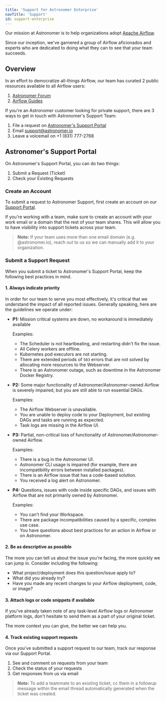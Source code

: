 ```yaml
---
title: 'Support for Astronomer Enterprise'
navTitle: 'Support'
id: support-enterprise
---
```


Our mission at Astronomer is to help organizations adopt [Apache Airflow](https://airflow.apache.org/).

Since our inception, we've garnered a group of Airflow aficionados and experts who are dedicated to doing what they can to see that your team succeeds.

## Overview

In an effort to democratize all-things Airflow, our team has curated 2 public resources available to all Airflow users:

1. [Astronomer Forum](https://forum.astronomer.io)
2. [Airflow Guides](/guides/)

If you're an Astronomer customer looking for private support, there are 3 ways to get in touch with Astronomer's Support Team:

1. File a request on [Astronomer's Support Portal](https://support.astronomer.io/hc/en-us)
2. Email [support@astronomer.io](mailto:support@astronomer.io)
3. Leave a voicemail on +1 (831) 777-2768

## Astronomer's Support Portal

On Astronomer's Support Portal, you can do two things:

1. Submit a Request (Ticket)
2. Check your Existing Requests

### Create an Account

To submit a request to Astronomer Support, first create an account on our [Support Portal](https://support.astronomer.io).

If you're working with a team, make sure to create an account with your work email or a domain that the rest of your team shares. This will allow you to have visibility into support tickets across your team.

> **Note:** If your team uses more than one email domain (e.g. @astronomer.io), reach out to us so we can manually add it to your organization.

### Submit a Support Request

When you submit a ticket to Astronomer's Support Portal, keep the following best practices in mind.

#### 1. Always indicate priority

In order for our team to serve you most effectively, it's critical that we understand the impact of all reported issues. Generally speaking, here are the guidelines we operate under:

- **P1:** Mission critical systems are down, no workaround is immediately available

    Examples:

    - The Scheduler is not heartbeating, and restarting didn't fix the issue.
    - All Celery workers are offline.
    - Kubernetes pod executors are not starting.
    - There are extended periods of `503` errors that are not solved by allocating more resources to the Webserver.
    - There is an Astronomer outage, such as downtime in the Astronomer Docker Registry.

- **P2:** Some major functionality of Astronomer/Astronomer-owned Airflow is severely impaired, but you are still able to run essential DAGs.

    Examples:

    - The Airflow Webserver is unavailable.
    - You are unable to deploy code to your Deployment, but existing DAGs and tasks are running as expected.
    - Task logs are missing in the Airflow UI.

- **P3:** Partial, non-critical loss of functionality of Astronomer/Astronomer-owned Airflow.

    Examples:

    - There is a bug in the Astronomer UI.
    - Astronomer CLI usage is impaired (for example, there are incompatibility errors between installed packages).
    - There is an Airflow issue that has a code-based solution.
    - You received a log alert on Astronomer.

- **P4:** Questions, issues with code inside specific DAGs, and issues with Airflow that are not primarily owned by Astronomer.

    Examples:

    - You can't find your Workspace.
    - There are package incompatibilities caused by a specific, complex use case.
    - You have questions about best practices for an action in Airflow or on Astronomer.

#### 2. Be as descriptive as possible

The more you can tell us about the issue you're facing, the more quickly we can jump in. Consider including the following:

- What project/deployment does this question/issue apply to?
- What did you already try?
- Have you made any recent changes to your Airflow deployment, code, or image?

#### 3. Attach logs or code snippets if available

If you've already taken note of any task-level Airflow logs or Astronomer platform logs, don't hesitate to send them as a part of your original ticket.

The more context you can give, the better we can help you.

#### 4. Track existing support requests

Once you've submitted a support request to our team, track our response via our Support Portal.

1. See and comment on requests from your team
2. Check the status of your requests
3. Get responses from us via email

> **Note:** To add a teammate to an existing ticket, cc them in a followup message within the email thread automatically generated when the ticket was created.
